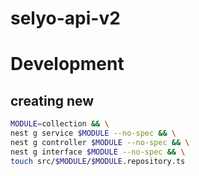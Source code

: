 # selyo-api-v2

# Development

## creating new 
```sh
MODULE=collection && \
nest g service $MODULE --no-spec && \
nest g controller $MODULE --no-spec && \
nest g interface $MODULE --no-spec && \
touch src/$MODULE/$MODULE.repository.ts
```
